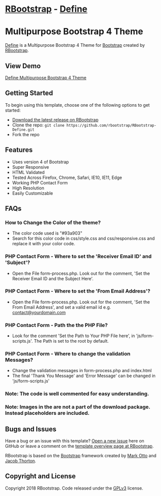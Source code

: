 # [RBootstrap](http://rbootstrap.com/) - [Define](http://rbootstrap.com/define/)

# Multipurpose Bootstrap 4 Theme

[Define](http://rbootstrap.com/define/) is a Multipurpose Bootstrap 4 Theme for [Bootstrap](http://getbootstrap.com/) created by [RBootstrap](http://rbootstrap.com/).

## View Demo

[Define Multipurpose Bootstrap 4 Theme](https://rbootstrap.github.io/define/)

## Getting Started

To begin using this template, choose one of the following options to get started:
* [Download the latest release on RBootstrap](http://rbootstrap.com/define/)
* Clone the repo: `git clone https://github.com/rbootstrap/RBootstrap-Define.git`
* Fork the repo

## Features
* Uses version 4 of Bootstrap
* Super Responsive
* HTML Validated
* Tested Across Firefox, Chrome, Safari, IE10, IE11, Edge
* Working PHP Contact Form
* High Resolution
* Easily Customizable

## FAQs
### How to Change the Color of the theme?
* The color code used is "#93a903"
* Search for this color code in css/style.css and css/responsive.css and replace it with your color code.

### PHP Contact Form - Where to set the 'Receiver Email ID' and 'Subject'?
* Open the File form-process.php. Look out for the comment, 'Set the Receiver Email ID and the Subject Here'.

### PHP Contact Form - Where to set the 'From Email Address'?
* Open the File form-process.php. Look out for the comment, 'Set the From Email Address', and set a valid email id e.g.
contact@yourdomain.com

### PHP Contact Form - Path the the PHP File?
* Look for the comment 'Set the Path to Your PHP File here', in 'js/form-scripts.js'. The Path is set to the root by default.

### PHP Contact Form - Where to change the validation Messages?
* Change the validation messages in form-process.php and index.html
* The final 'Thank You Message' and 'Error Message' can be changed in 'js/form-scripts.js'

### Note: The code is well commented for easy understanding.

### Note: Images in the are not a part of the download package. Instead placeholders are included. 

## Bugs and Issues

Have a bug or an issue with this template? [Open a new issue](https://github.com/rbootstrap/RBootstrap-Define/issues) here on GitHub or leave a comment on the [template overview page at RBootstrap](http://rbootstrap.com/define/).

RBootstrap is based on the [Bootstrap](http://getbootstrap.com/) framework created by [Mark Otto](https://twitter.com/mdo) and [Jacob Thorton](https://twitter.com/fat).

## Copyright and License

Copyright 2018 RBootstrap. Code released under the [GPLv3](https://github.com/rbootstrap/RBootstrap-Define/blob/master/LICENSE) license.
